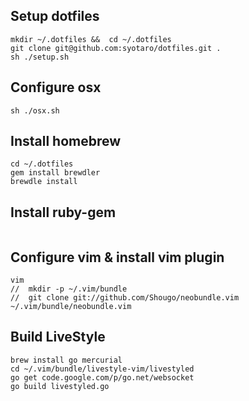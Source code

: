


## Setup dotfiles

~~~
mkdir ~/.dotfiles &&  cd ~/.dotfiles
git clone git@github.com:syotaro/dotfiles.git .
sh ./setup.sh
~~~

## Configure osx

~~~
sh ./osx.sh
~~~

## Install homebrew

~~~
cd ~/.dotfiles
gem install brewdler
brewdle install
~~~

## Install ruby-gem

~~~
~~~

## Configure vim & install vim plugin

~~~
vim
//  mkdir -p ~/.vim/bundle
//  git clone git://github.com/Shougo/neobundle.vim ~/.vim/bundle/neobundle.vim
~~~

## Build LiveStyle

~~~
brew install go mercurial
cd ~/.vim/bundle/livestyle-vim/livestyled
go get code.google.com/p/go.net/websocket
go build livestyled.go
~~~

